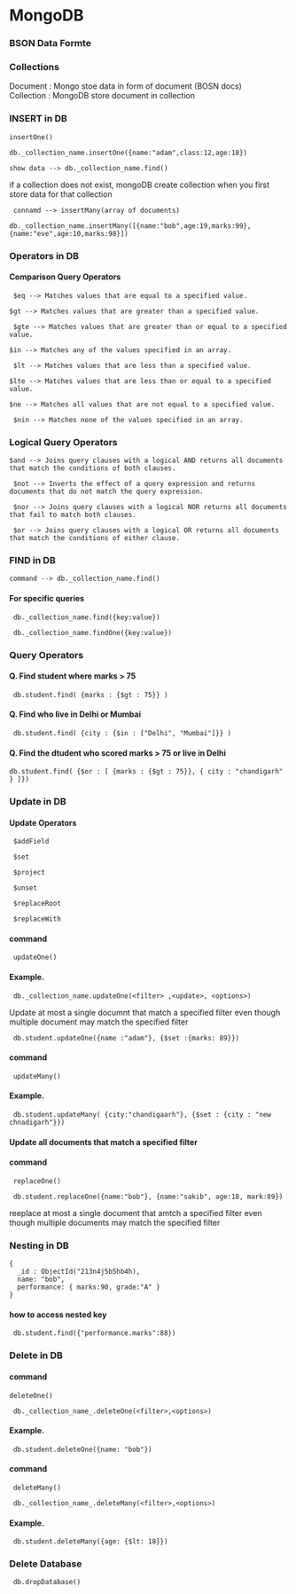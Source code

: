 # MongoDB
### BSON Data Formte

### Collections
Document : Mongo stoe data in form of document (BOSN docs)
<br>
Collection : MongoDB store document in collection

### INSERT in DB

```
insertOne()
```
````` 
db._collection_name.insertOne({name:"adam",class:12,age:18})
``````
`````` 
show data --> db._collection_name.find()
`````` 
 if a collection does not exist, mongoDB create collection when you first store data for that collection

``````
 connamd --> insertMany(array of documents) 
 ``````

``````
db._collection_name.insertMany([{name:"bob",age:19,marks:99},{name:"eve",age:10,marks:98}])
``````

### Operators in DB

#### Comparison Query Operators
``````
 $eq --> Matches values that are equal to a specified value.
 ``````
`````` 
$gt --> Matches values that are greater than a specified value.
``````
``````
 $gte --> Matches values that are greater than or equal to a specified value.
``````
``````
$in --> Matches any of the values specified in an array.
``````
``````
 $lt --> Matches values that are less than a specified value.
 ``````
``````
$lte --> Matches values that are less than or equal to a specified value.
``````
``````
$ne --> Matches all values that are not equal to a specified value.
``````
``````
 $nin --> Matches none of the values specified in an array.
``````

### Logical Query Operators
``````
$and --> Joins query clauses with a logical AND returns all documents that match the conditions of both clauses.
``````
``````
 $not --> Inverts the effect of a query expression and returns documents that do not match the query expression.
``````
``````
 $nor --> Joins query clauses with a logical NOR returns all documents that fail to match both clauses.
``````
``````
 $or --> Joins query clauses with a logical OR returns all documents that match the conditions of either clause.
``````


### FIND in DB
``````
command --> db._collection_name.find()
``````
#### For specific queries
``````
 db._collection_name.find({key:value})
``````
``````
 db._collection_name.findOne({key:value})
``````

### Query Operators
#### Q. Find student where marks > 75
``````
 db.student.find( {marks : {$gt : 75}} )
``````

#### Q. Find who live in Delhi or Mumbai
``````
 db.student.find( {city : {$in : ["Delhi", "Mumbai"]}} )
``````

#### Q. Find the dtudent who scored marks > 75 or live in Delhi
``````
db.student.find( {$or : [ {marks : {$gt : 75}}, { city : "chandigarh" } ]})
``````


### Update in DB

#### Update Operators
``````
 $addField
``````
``````
 $set
``````
``````
 $project
``````
``````
 $unset
``````
``````
 $replaceRoot
``````
``````
 $replaceWith
``````


#### command 
``````
 updateOne()
``````
#### Example.

``````
 db._collection_name.updateOne(<filter> ,<update>, <options>)
 ``````
Update at most a single documnt that match a specified filter even though multiple document may match the specified filter
``````
 db.student.updateOne({name :"adam"}, {$set :{marks: 89}})
``````

#### command 
``````
 updateMany()
 ``````
#### Example.
``````
 db.student.updateMany( {city:"chandigaarh"}, {$set : {city : "new chnadigarh"}})
 ``````
 #### Update all documents that match a specified filter

#### command 
``````
 replaceOne()
 ``````
``````
 db.student.replaceOne({name:"bob"}, {name:"sakib", age:18, mark:89})
 ``````
reeplace at most a single document that amtch a specified filter even though multiple documents may match the specified filter 


### Nesting in DB
``````
{ 
  _id : ObjectId("213n4j5b5hb4h),
  name: "bob",
  performance: { marks:90, grade:"A" }
}
``````

#### how to access nested key
``````
 db.student.find({"performance.marks":88})
 ``````


### Delete in DB

#### command 
`````` 
deleteOne()
``````
``````
 db._collection_name_.deleteOne(<filter>,<options>)
 ``````
#### Example.
``````
 db.student.deleteOne({name: "bob"})
 ``````

#### command
``````
 deleteMany()
 ``````
``````
 db._collection_name_.deleteMany(<filter>,<options>)
 ``````
#### Example.
``````
 db.student.deleteMany({age: {$lt: 18}})
 ``````

### Delete Database
``````
 db.dropDatabase()
 ``````